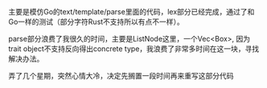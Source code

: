 主要是模仿Go的text/template/parse里面的代码，lex部分已经完成，通过了和Go一样的测试（部分字符Rust不支持所以有点不一样）。

parse部分浪费了我很久的时间，主要是ListNode这里，一个Vec<Box<Node>>, 因为trait object不支持反向得出concrete type，我浪费了非常多时间在这一块，寻找解决办法。

弄了几个星期，突然心情大冷，决定先搁置一段时间再来重写这部分代码

